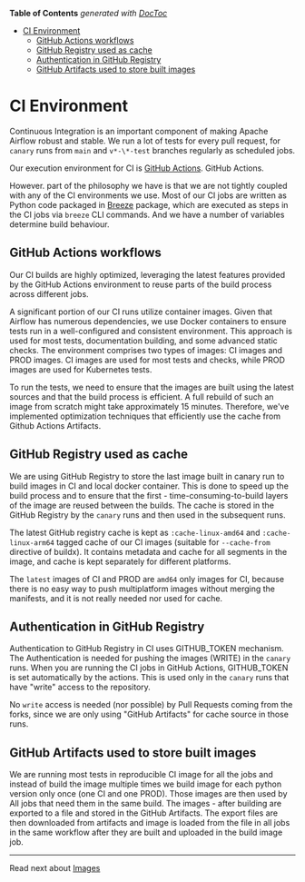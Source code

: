 <!--
 Licensed to the Apache Software Foundation (ASF) under one
 or more contributor license agreements.  See the NOTICE file
 distributed with this work for additional information
 regarding copyright ownership.  The ASF licenses this file
 to you under the Apache License, Version 2.0 (the
 "License"); you may not use this file except in compliance
 with the License.  You may obtain a copy of the License at

   http://www.apache.org/licenses/LICENSE-2.0

 Unless required by applicable law or agreed to in writing,
 software distributed under the License is distributed on an
 "AS IS" BASIS, WITHOUT WARRANTIES OR CONDITIONS OF ANY
 KIND, either express or implied.  See the License for the
 specific language governing permissions and limitations
 under the License.
 -->

<!-- START doctoc generated TOC please keep comment here to allow auto update -->
<!-- DON'T EDIT THIS SECTION, INSTEAD RE-RUN doctoc TO UPDATE -->
**Table of Contents**  *generated with [DocToc](https://github.com/thlorenz/doctoc)*

- [CI Environment](#ci-environment)
  - [GitHub Actions workflows](#github-actions-workflows)
  - [GitHub Registry used as cache](#github-registry-used-as-cache)
  - [Authentication in GitHub Registry](#authentication-in-github-registry)
  - [GitHub Artifacts used to store built images](#github-artifacts-used-to-store-built-images)

<!-- END doctoc generated TOC please keep comment here to allow auto update -->

# CI Environment

Continuous Integration is an important component of making Apache Airflow
robust and stable. We run a lot of tests for every pull request,
for `canary` runs from `main` and `v*-\*-test` branches
regularly as scheduled jobs.

Our execution environment for CI is [GitHub Actions](https://github.com/features/actions). GitHub Actions.

However. part of the philosophy we have is that we are not tightly
coupled with any of the CI environments we use. Most of our CI jobs are
written as Python code packaged in [Breeze](../../README.md) package,
which are executed as steps in the CI jobs via `breeze` CLI commands.
And we have a number of  variables determine build behaviour.

## GitHub Actions workflows

Our CI builds are highly optimized, leveraging the latest features
provided by the GitHub Actions environment to reuse parts of the build
process across different jobs.

A significant portion of our CI runs utilize container images. Given
that Airflow has numerous dependencies, we use Docker containers to
ensure tests run in a well-configured and consistent environment. This
approach is used for most tests, documentation building, and some
advanced static checks. The environment comprises two types of images:
CI images and PROD images. CI images are used for most tests and checks,
while PROD images are used for Kubernetes tests.

To run the tests, we need to ensure that the images are built using the
latest sources and that the build process is efficient. A full rebuild
of such an image from scratch might take approximately 15 minutes.
Therefore, we've implemented optimization techniques that efficiently
use the cache from Github Actions Artifacts.

## GitHub Registry used as cache

We are using GitHub Registry to store the last image built in canary run
to build images in CI and local docker container.
This is done to speed up the build process and to ensure that the
first - time-consuming-to-build layers of the image are
reused between the builds. The cache is stored in the GitHub Registry
by the `canary` runs and then used in the subsequent runs.

The latest GitHub registry cache is kept as `:cache-linux-amd64` and
`:cache-linux-arm64` tagged cache of our CI images (suitable for
`--cache-from` directive of buildx). It contains
metadata and cache for all segments in the image,
and cache is kept separately for different platforms.

The `latest` images of CI and PROD are `amd64` only images for CI,
because there is no easy way to push multiplatform images without
merging the manifests, and it is not really needed nor used for cache.

## Authentication in GitHub Registry

Authentication to GitHub Registry in CI uses GITHUB_TOKEN mechanism.
The Authentication is needed for  pushing the images (WRITE) in the `canary` runs.
When you are running the CI jobs in GitHub Actions, GITHUB_TOKEN is set automatically
by the actions. This is used only in the `canary` runs that have "write" access
to the repository.

No `write` access is needed (nor possible) by Pull Requests coming from the forks,
since we are only using "GitHub Artifacts" for cache source in those runs.

## GitHub Artifacts used to store built images

We are running most tests in reproducible CI image for all the jobs and
instead of build the image multiple times we build image for each python
version only once (one  CI and one PROD). Those images are then used by
All jobs that need them in the same build. The images - after building
are exported to a file and stored in the GitHub Artifacts.
The export files are then downloaded from artifacts and image is
loaded from the file in all jobs in the same workflow after they are
built and uploaded in the build image job.

----

Read next about [Images](02_images.md)

